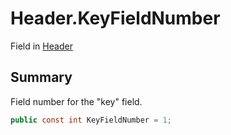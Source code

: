 # Header.KeyFieldNumber

Field in [Header](/api/csharp/yarn.header.md)

## Summary

Field number for the "key" field.

```csharp
public const int KeyFieldNumber = 1;
```


